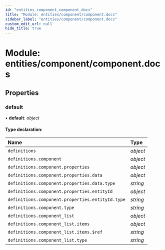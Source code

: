 ```yaml
---
id: "entities_component_component_docs"
title: "Module: entities/component/component.docs"
sidebar_label: "entities/component/component.docs"
custom_edit_url: null
hide_title: true
---
```


# Module: entities/component/component.docs

## Properties

### default

• **default**: *object*

#### Type declaration:

Name | Type |
:------ | :------ |
`definitions` | *object* |
`definitions.component` | *object* |
`definitions.component.properties` | *object* |
`definitions.component.properties.data` | *object* |
`definitions.component.properties.data.type` | *string* |
`definitions.component.properties.entityId` | *object* |
`definitions.component.properties.entityId.type` | *string* |
`definitions.component.type` | *string* |
`definitions.component_list` | *object* |
`definitions.component_list.items` | *object* |
`definitions.component_list.items.$ref` | *string* |
`definitions.component_list.type` | *string* |
